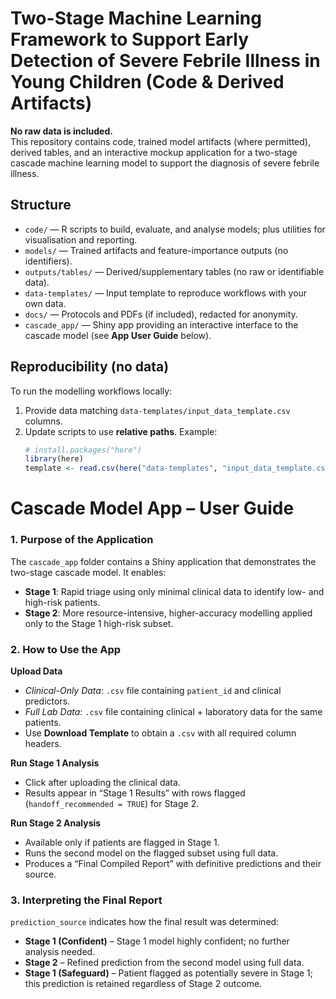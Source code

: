 # Two-Stage Machine Learning Framework to Support Early Detection of Severe Febrile Illness in Young Children (Code & Derived Artifacts)

**No raw data is included.**  
This repository contains code, trained model artifacts (where permitted), derived tables, and an interactive mockup application for a two-stage cascade machine learning model to support the diagnosis of severe febrile illness.

## Structure
- `code/` — R scripts to build, evaluate, and analyse models; plus utilities for visualisation and reporting.
- `models/` — Trained artifacts and feature-importance outputs (no identifiers).
- `outputs/tables/` — Derived/supplementary tables (no raw or identifiable data).
- `data-templates/` — Input template to reproduce workflows with your own data.
- `docs/` — Protocols and PDFs (if included), redacted for anonymity.
- `cascade_app/` — Shiny app providing an interactive interface to the cascade model (see **App User Guide** below).

## Reproducibility (no data)
To run the modelling workflows locally:
1. Provide data matching `data-templates/input_data_template.csv` columns.
2. Update scripts to use **relative paths**. Example:
   ```r
   # install.packages("here")
   library(here)
   template <- read.csv(here("data-templates", "input_data_template.csv"))

# Cascade Model App – User Guide

### 1. Purpose of the Application
The `cascade_app` folder contains a Shiny application that demonstrates the two-stage cascade model. It enables:
- **Stage 1**: Rapid triage using only minimal clinical data to identify low- and high-risk patients.
- **Stage 2**: More resource-intensive, higher-accuracy modelling applied only to the Stage 1 high-risk subset.

### 2. How to Use the App
**Upload Data**  
- *Clinical-Only Data*: `.csv` file containing `patient_id` and clinical predictors.  
- *Full Lab Data*: `.csv` file containing clinical + laboratory data for the same patients.  
- Use **Download Template** to obtain a `.csv` with all required column headers.

**Run Stage 1 Analysis**  
- Click after uploading the clinical data.  
- Results appear in “Stage 1 Results” with rows flagged (`handoff_recommended = TRUE`) for Stage 2.

**Run Stage 2 Analysis**  
- Available only if patients are flagged in Stage 1.  
- Runs the second model on the flagged subset using full data.  
- Produces a “Final Compiled Report” with definitive predictions and their source.

### 3. Interpreting the Final Report
`prediction_source` indicates how the final result was determined:
- **Stage 1 (Confident)** – Stage 1 model highly confident; no further analysis needed.  
- **Stage 2** – Refined prediction from the second model using full data.  
- **Stage 1 (Safeguard)** – Patient flagged as potentially severe in Stage 1; this prediction is retained regardless of Stage 2 outcome.

